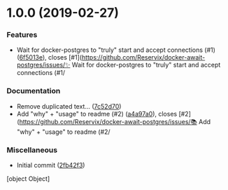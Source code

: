 # 1.0.0 (2019-02-27)

### Features

- Wait for docker-postgres to "truly" start and accept connections (#1) ([6f5013e](https://github.com/Reservix/docker-await-postgres/commit/6f5013e)), closes [#1](https://github.com/Reservix/docker-await-postgres/issues/✨ Wait for docker-postgres to "truly" start and accept connections (#1/

### Documentation

- Remove duplicated text... ([7c52d70](https://github.com/Reservix/docker-await-postgres/commit/7c52d70))
- Add "why" + "usage" to readme (#2) ([a4a97a0](https://github.com/Reservix/docker-await-postgres/commit/a4a97a0)), closes [#2](https://github.com/Reservix/docker-await-postgres/issues/📚 Add "why" + "usage" to readme (#2/

### Miscellaneous

- Initial commit ([2fb42f3](https://github.com/Reservix/docker-await-postgres/commit/2fb42f3))

[object Object]
